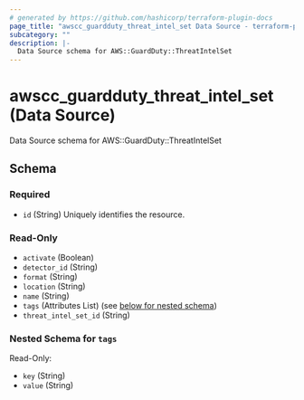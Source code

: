 ```yaml
---
# generated by https://github.com/hashicorp/terraform-plugin-docs
page_title: "awscc_guardduty_threat_intel_set Data Source - terraform-provider-awscc"
subcategory: ""
description: |-
  Data Source schema for AWS::GuardDuty::ThreatIntelSet
---
```


# awscc_guardduty_threat_intel_set (Data Source)

Data Source schema for AWS::GuardDuty::ThreatIntelSet



<!-- schema generated by tfplugindocs -->
## Schema

### Required

- `id` (String) Uniquely identifies the resource.

### Read-Only

- `activate` (Boolean)
- `detector_id` (String)
- `format` (String)
- `location` (String)
- `name` (String)
- `tags` (Attributes List) (see [below for nested schema](#nestedatt--tags))
- `threat_intel_set_id` (String)

<a id="nestedatt--tags"></a>
### Nested Schema for `tags`

Read-Only:

- `key` (String)
- `value` (String)

